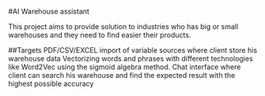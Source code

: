 #AI Warehouse assistant 

This project aims to provide solution to industries who has big or small warehouses and they need to find easier 
their products.

##Targets
PDF/CSV/EXCEL import of variable sources where client store his warehouse data
Vectorizing words and phrases with different technologies like Word2Vec using the sigmoid algebra method.
Chat interface where client can search his warehouse and find the expected result with the highest possible accuracy